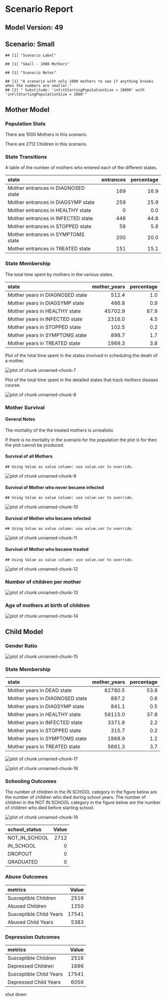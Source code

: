 # Scenario Report




## Model Version: 49
## Scenario: Small

```
## [1] "Scenario Label"
```

```
## [1] "Small - 1000 Mothers"
```

```
## [1] "Scenario Notes"
```

```
## [1] "A scenario with only 1000 mothers to see if anything breaks when the numbers are smaller." 
## [2] " Substitude: 'int\tStartingPopulationSize = 10000' with 'int\tStartingPopulationSize = 1000'"
```

## Mother Model

### Population Stats


There are 1000 Mothers in this scenario.

There are 2712 Children in this scenario.

### State Transitions

A table of the number of mothers who entered each of the different states.


|state                               | entrances| percentage|
|:-----------------------------------|---------:|----------:|
|Mother entrances in DIAGNOSED state |       169|       16.9|
|Mother entrances in DIAGSYMP state  |       259|       25.9|
|Mother entrances in HEALTHY state   |         0|        0.0|
|Mother entrances in INFECTED state  |       448|       44.8|
|Mother entrances in STOPPED state   |        58|        5.8|
|Mother entrances in SYMPTOMS state  |       200|       20.0|
|Mother entrances in TREATED state   |       151|       15.1|

### State Membership

The total time spent by mothers in the various states.


|state                           | mother_years| percentage|
|:-------------------------------|------------:|----------:|
|Mother years in DIAGNOSED state |        512.4|        1.0|
|Mother years in DIAGSYMP state  |        486.8|        0.9|
|Mother years in HEALTHY state   |      45702.9|       87.9|
|Mother years in INFECTED state  |       2316.0|        4.5|
|Mother years in STOPPED state   |        102.5|        0.2|
|Mother years in SYMPTOMS state  |        898.7|        1.7|
|Mother years in TREATED state   |       1969.3|        3.8|

Plot of the total time spent in the states involved in scheduling the death of a mother.

![plot of chunk unnamed-chunk-7](figure/Small/unnamed-chunk-7.png) 

Plot of the total time spent in the detailed states that track mothers disease course.

![plot of chunk unnamed-chunk-8](figure/Small/unnamed-chunk-8.png) 

### Mother Survival

#### General Notes

The mortality of the the treated mothers is unrealistic

If there is no mortality in the scenario for the population the plot is for then the plot cannot be produced.

#### Survival of all Mothers


```
## Using Value as value column: use value.var to override.
```

![plot of chunk unnamed-chunk-9](figure/Small/unnamed-chunk-9.png) 

#### Survival of Mother who never became infected


```
## Using Value as value column: use value.var to override.
```

![plot of chunk unnamed-chunk-10](figure/Small/unnamed-chunk-10.png) 

#### Survival of Mother who became infected


```
## Using Value as value column: use value.var to override.
```

![plot of chunk unnamed-chunk-11](figure/Small/unnamed-chunk-11.png) 

#### Survival of Mother who became treated


```
## Using Value as value column: use value.var to override.
```

![plot of chunk unnamed-chunk-12](figure/Small/unnamed-chunk-12.png) 

### Number of children per mother

![plot of chunk unnamed-chunk-13](figure/Small/unnamed-chunk-13.png) 

### Age of mothers at birth of children

![plot of chunk unnamed-chunk-14](figure/Small/unnamed-chunk-14.png) 

## Child Model

### Gender Ratio

![plot of chunk unnamed-chunk-15](figure/Small/unnamed-chunk-15.png) 

### State Membership


|state                           | mother_years| percentage|
|:-------------------------------|------------:|----------:|
|Mother years in DEAD state      |      82780.5|       53.8|
|Mother years in DIAGNOSED state |        887.2|        0.6|
|Mother years in DIAGSYMP state  |        841.1|        0.5|
|Mother years in HEALTHY state   |      58115.0|       37.8|
|Mother years in INFECTED state  |       3371.8|        2.2|
|Mother years in STOPPED state   |        315.7|        0.2|
|Mother years in SYMPTOMS state  |       1868.9|        1.2|
|Mother years in TREATED state   |       5661.3|        3.7|

![plot of chunk unnamed-chunk-17](figure/Small/unnamed-chunk-17.png) 

![plot of chunk unnamed-chunk-18](figure/Small/unnamed-chunk-18.png) 

### Schooling Outcomes

The number of children in the IN SCHOOL category in the figure below are the number of children who died during school years. The number of children in the NOT IN SCHOOL category in the figure below are the number of children who died before starting school. 

![plot of chunk unnamed-chunk-19](figure/Small/unnamed-chunk-19.png) 


|school_status | Value|
|:-------------|-----:|
|NOT_IN_SCHOOL |  2712|
|IN_SCHOOL     |     0|
|DROPOUT       |     0|
|GRADUATED     |     0|

### Abuse Outcomes


|metrics                 | Value|
|:-----------------------|-----:|
|Susceptible Children    |  2516|
|Abused Children         |  1250|
|Susceptible Child Years | 17541|
|Abused Child Years      |  5383|

### Depression Outcomes


|metrics                 | Value|
|:-----------------------|-----:|
|Susceptible Children    |  2516|
|Depressed Children      |  1696|
|Susceptible Child Years | 17541|
|Depressed Child Years   |  6056|

shut down



